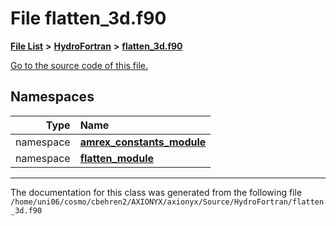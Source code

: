 
# File flatten\_3d.f90


[**File List**](files.md) **>** [**HydroFortran**](dir_1fab266cd447ad3f3624320661f845f1.md) **>** [**flatten\_3d.f90**](flatten__3d_8f90.md)

[Go to the source code of this file.](flatten__3d_8f90_source.md)












## Namespaces

| Type | Name |
| ---: | :--- |
| namespace | [**amrex\_constants\_module**](namespaceamrex__constants__module.md) <br> |
| namespace | [**flatten\_module**](namespaceflatten__module.md) <br> |















------------------------------
The documentation for this class was generated from the following file `/home/uni06/cosmo/cbehren2/AXIONYX/axionyx/Source/HydroFortran/flatten_3d.f90`
